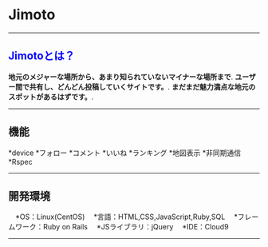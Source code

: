 # Jimoto
***
## <font color="Blue">Jimotoとは？</font>
   **地元のメジャーな場所から、あまり知られていないマイナーな場所まで**. 
   **ユーザー間で共有し、どんどん投稿していくサイトです。**. 
   **まだまだ魅力満点な地元のスポットがあるはずです。**. 
***
## 機能
 *device
 *フォロー
 *コメント
 *いいね
 *ランキング
 *地図表示
 *非同期通信
 *Rspec
***
## 開発環境
　*OS：Linux(CentOS)
　*言語：HTML,CSS,JavaScript,Ruby,SQL
　*フレームワーク：Ruby on Rails
　*JSライブラリ：jQuery
　*IDE：Cloud9
***